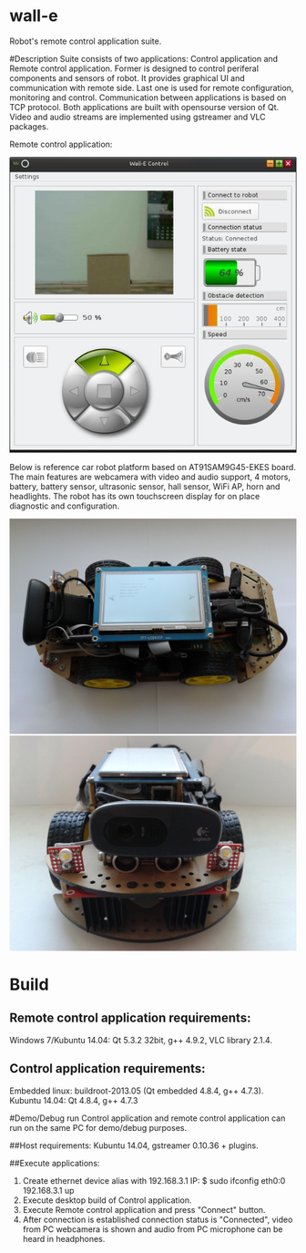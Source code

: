 # wall-e
Robot's remote control application suite. 

#Description
Suite consists of two applications: Control application and Remote control application. Former is designed to control periferal components and sensors of robot. It provides graphical UI and communication with remote side. Last one is used for remote configuration, monitoring and control. Communication between applications is based on TCP protocol. Both applications are built with opensourse version of Qt. Video and audio streams are implemented using gstreamer and VLC packages. 

Remote control application:

<img src="presentation/wall_e_remote_app.jpg">

Below is reference car robot platform based on AT91SAM9G45-EKES board. The main features are webcamera with video and audio support, 4 motors, battery, battery sensor, ultrasonic sensor, hall sensor, WiFi AP, horn and headlights. The robot has its own touchscreen display for on place diagnostic and configuration. 
 
<img src="presentation/at91sam9g45_platform_robot_side.jpg" width="608">

<img src="presentation/at91sam9g45_platform_robot_front.jpg" width="608">


# Build

## Remote control application requirements:
Windows 7/Kubuntu 14.04: Qt 5.3.2 32bit, g++ 4.9.2, VLC library 2.1.4.

## Control application requirements:
Embedded linux: buildroot-2013.05 (Qt embedded 4.8.4, g++ 4.7.3).  
Kubuntu 14.04: Qt 4.8.4, g++ 4.7.3

#Demo/Debug run
Control application and remote control application can run on the same PC for demo/debug purposes.  

##Host requirements:
Kubuntu 14.04, gstreamer 0.10.36 + plugins.

##Execute applications:
1. Create ethernet device alias with 192.168.3.1 IP:
$ sudo ifconfig eth0:0 192.168.3.1 up
2. Execute desktop build of Control application.
3. Execute Remote control application and press "Connect" button.
4. After connection is established connection status is "Connected", video from PC webcamera is shown and audio from PC microphone can be heard in headphones.  




